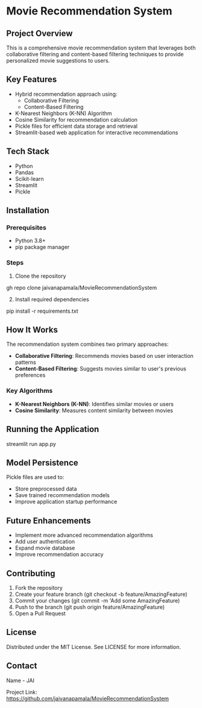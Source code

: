 # Movie Recommendation System

## Project Overview
This is a comprehensive movie recommendation system that leverages both collaborative filtering and content-based filtering techniques to provide personalized movie suggestions to users.

## Key Features
- Hybrid recommendation approach using:
  - Collaborative Filtering
  - Content-Based Filtering
- K-Nearest Neighbors (K-NN) Algorithm
- Cosine Similarity for recommendation calculation
- Pickle files for efficient data storage and retrieval
- Streamlit-based web application for interactive recommendations

## Tech Stack
- Python
- Pandas
- Scikit-learn
- Streamlit
- Pickle

## Installation

### Prerequisites
- Python 3.8+
- pip package manager

### Steps
1. Clone the repository

  gh repo clone jaivanapamala/MovieRecommendationSystem


2. Install required dependencies

  pip install -r requirements.txt



## How It Works
The recommendation system combines two primary approaches:
- **Collaborative Filtering**: Recommends movies based on user interaction patterns
- **Content-Based Filtering**: Suggests movies similar to user's previous preferences

### Key Algorithms
- **K-Nearest Neighbors (K-NN)**: Identifies similar movies or users
- **Cosine Similarity**: Measures content similarity between movies

## Running the Application

streamlit run app.py


## Model Persistence
Pickle files are used to:
- Store preprocessed data
- Save trained recommendation models
- Improve application startup performance

## Future Enhancements
- Implement more advanced recommendation algorithms
- Add user authentication
- Expand movie database
- Improve recommendation accuracy

## Contributing
1. Fork the repository
2. Create your feature branch (git checkout -b feature/AmazingFeature)
3. Commit your changes (git commit -m 'Add some AmazingFeature)
4. Push to the branch (git push origin feature/AmazingFeature)
5. Open a Pull Request

## License
Distributed under the MIT License. See LICENSE for more information.

## Contact
Name - JAI

Project Link: https://github.com/jaivanapamala/MovieRecommendationSystem
